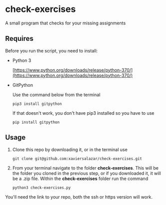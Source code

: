 # check-exercises

A small program that checks for your missing assignments

## Requires
Before you run the script, you need to install:
+ Python 3

    [https://www.python.org/downloads/release/python-370/](https://www.python.org/downloads/release/python-370/)
+ GitPython

    Use the command below from the terminal

    `pip3 install gitpython`
    
     If that doesn't work, you don't have pip3 installed so you have to use
     
     `pip install gitpython`
     
## Usage
1. Clone this repo by downloading it, or in the terminal use

    `git clone git@github.com:xaviersalazar/check-exercises.git`

2. From your terminal navigate to the folder __check-exercises__. This will be the folder you cloned in the previous step, or if you downloaded it, it will be a .zip file. Within the __check-exercises__ folder run the command

    `python3 check-exercises.py`

You'll need the link to your repo, both the ssh or https version will work.


